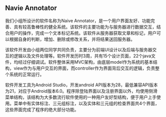 ## Navie Annotator
   我们小组所设计的软件名称为Naive Annotator，是一个用户界面友好、功能完善、具有较高鲁棒性的健全系统。该软件的主要功能为与服务器进行数据交互，结合用户的操作，完成一个文本标记系统。该软件从服务器获取文章和标记，用户可以根据自身的判断，增加、删除或修改关系，并将结果送回服务器。     
   
   该软件开发由小组两位同学共同负责，主要分为前端UI设计以及后端与服务器交互的逻辑以及文件处理等。软件开发历时3周，共有15个设计页面，22个java文件，均经过仔细调试。软件整体采用MVC架构，由底层model作为系统的基本结构，view作为与用户交互的界面，而controller作为界面背后交互的逻辑，负责整个系统的正常运行。      
   
  软件开发工具为Android Studio，开发android API版本为28，最低兼容API版本为21，对应于Android版本6.0。程序除登陆界面以及注册界面以外，均使用侧滑菜单结构，该结构为大多数流行软件使用的一种用户友好型结构，便于用户上手使用。菜单中有实体标注、三元组标注，以及实体和三元组的检查界面共4个界面，这些界面完成了程序的绝大部分功能。
